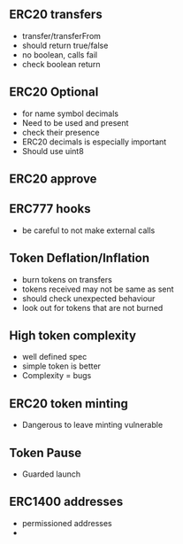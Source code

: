 ## ERC20 transfers
- transfer/transferFrom
- should return true/false
- no boolean, calls fail
- check boolean return

## ERC20 Optional
- for name symbol decimals
- Need to be used and present
- check their presence
- ERC20 decimals is especially important
- Should use uint8

## ERC20 approve

## ERC777 hooks
- be careful to not make external calls

## Token Deflation/Inflation
- burn tokens on transfers
- tokens received may not be same as sent
- should check unexpected behaviour
- look out for tokens that are not burned

## High token complexity
- well defined spec
- simple token is better
- Complexity = bugs

## ERC20 token minting
- Dangerous to leave minting vulnerable

## Token Pause
- Guarded launch

## ERC1400 addresses
- permissioned addresses
- 